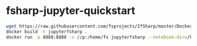 # fsharp-jupyter-quickstart


```bash
wget https://raw.githubusercontent.com/fsprojects/IfSharp/master/Dockerfile
docker build -t jupyterfsharp .
docker run -p 8888:8888 -v //p:/home/fs jupyterfsharp --notebook-dir=/home/fs
```
